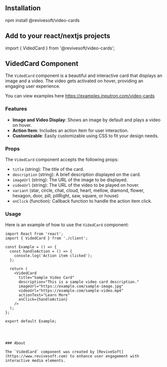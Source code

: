 ## Installation

npm install @revivesoft/video-cards

## Add to your react/nextjs projects

import { VidedCard } from '@revivesoft/video-cards';

## VidedCard Component

The `VidedCard` component is a beautiful and interactive card that displays an image and a video. The video gets activated on hover, providing an engaging user experience.

You can view examples here https://examples.inputron.com/video-cards

### Features

- **Image and Video Display**: Shows an image by default and plays a video on hover.
- **Action Item**: Includes an action item for user interaction.
- **Customizable**: Easily customizable using CSS to fit your design needs.

### Props

The `VidedCard` component accepts the following props:

- `title` (string): The title of the card.
- `description` (string): A brief description displayed on the card.
- `imageUrl` (string): The URL of the image to be displayed.
- `videoUrl` (string): The URL of the video to be played on hover.
- `variant` (star, circle, chat, cloud, heart, mellow, diamond, flower, hexagon, door, pill, pillRight, saw, square, or house)
- `onClick` (function): Callback function to handle the action item click.

### Usage

Here is an example of how to use the `VidedCard` component:

```tsx
import React from 'react';
import { VidedCard } from './client';

const Example = () => {
  const handleAction = () => {
    console.log('Action item clicked');
  };

  return (
    <VidedCard
      title="Sample Video Card"
      description="This is a sample video card description."
      imageUrl="https://example.com/sample-image.jpg"
      videoUrl="https://example.com/sample-video.mp4"
      actionText="Learn More"
      onClick={handleAction}
    />
  );
};

export default Example;




### About

The `VidedCard` component was created by [ReviveSoft](https://www.revivesoft.com) to enhance user engagement with interactive media elements.
